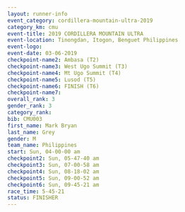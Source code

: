```yaml
---
layout: runner-info 
event_category: cordillera-mountain-ultra-2019 
category_km: cmu 
event-title: 2019 CORDILLERA MOUNTAIN ULTRA 
event-location: Tinongdan, Itogon, Benguet Philippines 
event-logo: 
event-date: 03-06-2019 
checkpoint-name2: Ambasa (T2) 
checkpoint-name3: West Ugo Summit (T3) 
checkpoint-name4: Mt Ugo Summit (T4) 
checkpoint-name5: Lusod (T5) 
checkpoint-name6: FINISH (T6) 
checkpoint-name7: 
overall_rank: 3
gender_rank: 3
category_rank: 
bib: CMU003
first_name: Mark Bryan
last_name: Grey
gender: M
team_name: Philippines
start: Sun, 04-00-00 am
checkpoint2: Sun, 05-47-40 am
checkpoint3: Sun, 07-00-58 am
checkpoint4: Sun, 08-18-02 am
checkpoint5: Sun, 09-00-52 am
checkpoint6: Sun, 09-45-21 am
race_time: 5-45-21
status: FINISHER
---
```

